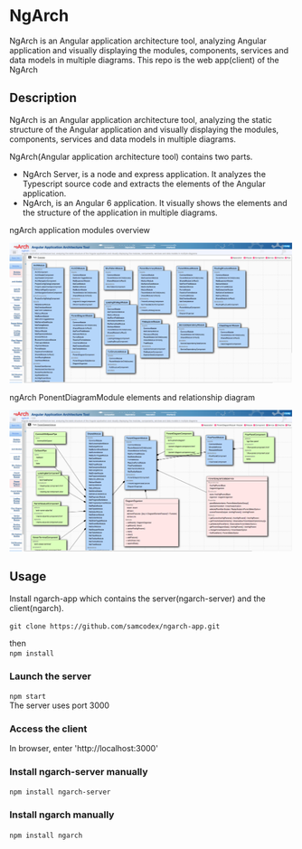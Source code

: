 # NgArch
NgArch is an Angular application architecture tool, analyzing Angular application and visually displaying the modules, components, services and data models in multiple diagrams. This repo is the web app(client) of the NgArch

## Description
NgArch is an Angular application architecture tool, analyzing the static structure of the Angular application and visually displaying the modules, components, services and data models in multiple diagrams.

NgArch(Angular application architecture tool) contains two parts.

<ul>
  <li>NgArch Server, is a node and express application. It analyzes the Typescript source code and extracts the elements of the Angular application.</li>
  <li>NgArch, is an Angular 6 application. It visually shows the elements and the structure of the application in multiple diagrams.</li>
</ul>

<p>ngArch application modules overview</p>
<img src="https://github.com/samcodex/ngarch-app/blob/master/assets/ngArch_Modules_Overview.png" width="500px"/>
<br>

<p>ngArch PonentDiagramModule elements and relationship diagram</p>
<img src="https://github.com/samcodex/ngarch-app/blob/master/assets/ngArch_PonentDiagramModule.png" width="500px"/>


## Usage
Install ngarch-app which contains the server(ngarch-server) and the client(ngarch).

`git clone https://github.com/samcodex/ngarch-app.git`

then<br>
`npm install`

### Launch the server
`npm start`
<br>The server uses port 3000

### Access the client
In browser, enter 'http://localhost:3000'

### Install ngarch-server manually
`npm install ngarch-server`

### Install ngarch manually
`npm install ngarch`
